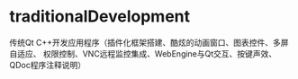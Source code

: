 # traditionalDevelopment
传统Qt C++开发应用程序（插件化框架搭建、酷炫的动画窗口、图表控件、多屏自适应、
权限控制、VNC远程监控集成、WebEngine与Qt交互、按键声效、QDoc程序注释说明）
